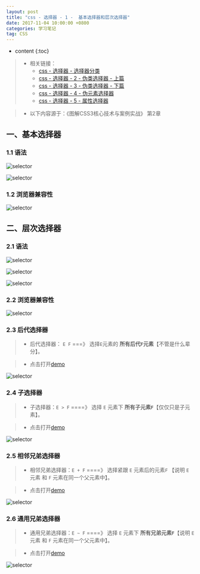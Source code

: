 ```yaml
---
layout: post
title: "css - 选择器 - 1 -  基本选择器和层次选择器"
date: 2017-11-04 10:00:00 +0800 
categories: 学习笔记
tag: CSS
---
```

* content
{:toc}

> * 相关链接：
>   * [css - 选择器 - 选择器分类](http://www.jmazm.com/2017/11/04/css-basic/)
>   * [css - 选择器 - 2 - 伪类选择器 - 上篇](http://www.jmazm.com/2017/11/04/css-selector2/)
>   * [css - 选择器 - 3 - 伪类选择器 - 下篇](http://www.jmazm.com/2017/11/04/css-selector3/)
>   * [css - 选择器 - 4 - 伪元素选择器](http://www.jmazm.com/2017/11/04/css-selector4/)
>   * [css - 选择器 - 5 - 属性选择器](http://www.jmazm.com/2017/11/04/css-selector5/)

> * 以下内容源于：《图解CSS3核心技术与案例实战》 第2章

<!-- more -->

## 一、基本选择器

### 1.1 语法

![selector](/styles/images/css/selector/selector-02.png)

![selector](/styles/images/css/selector/selector-20.png)

### 1.2 浏览器兼容性

![selector](/styles/images/css/selector/selector-03.png)

## 二、层次选择器

### 2.1 语法

![selector](/styles/images/css/selector/selector-04.png)

![selector](/styles/images/css/selector/selector-21.png)

![selector](/styles/images/css/selector/selector-22.png)

### 2.2 浏览器兼容性

![selector](/styles/images/css/selector/selector-05.png)

### 2.3 后代选择器

> * 后代选择器： `E F` ===》 选择`E`元素的 **所有后代`F`元素**【不管是什么辈分】。

> * 点击打开[demo](/effects/demo/css/selector/levelSelector/eg1.html)

![selector](/styles/images/css/selector/levelSelector/levelSelector-01.png)

### 2.4 子选择器

> * 子选择器：`E > F` ====》 选择 `E` 元素下 **所有子元素`F`**【仅仅只是子元素】。   

> * 点击打开[demo](/effects/demo/css/selector/levelSelector/eg2.html)

![selector](/styles/images/css/selector/levelSelector/levelSelector-02.png) 

### 2.5 相邻兄弟选择器

> * 相邻兄弟选择器：`E + F` ====》 选择紧跟 `E` 元素后的元素`F` 【说明 `E` 元素 和 `F` 元素在同一个父元素中】。   

> * 点击打开[demo](/effects/demo/css/selector/levelSelector/eg3.html)

![selector](/styles/images/css/selector/levelSelector/levelSelector-03.png) 

### 2.6 通用兄弟选择器

> * 通用兄弟选择器：`E ~ F` ====》 选择 `E` 元素下 **所有兄弟元素`F`**【说明 `E` 元素 和 `F` 元素在同一个父元素中】。   

> * 点击打开[demo](/effects/demo/css/selector/levelSelector/eg4.html)

![selector](/styles/images/css/selector/levelSelector/levelSelector-04.png) 
